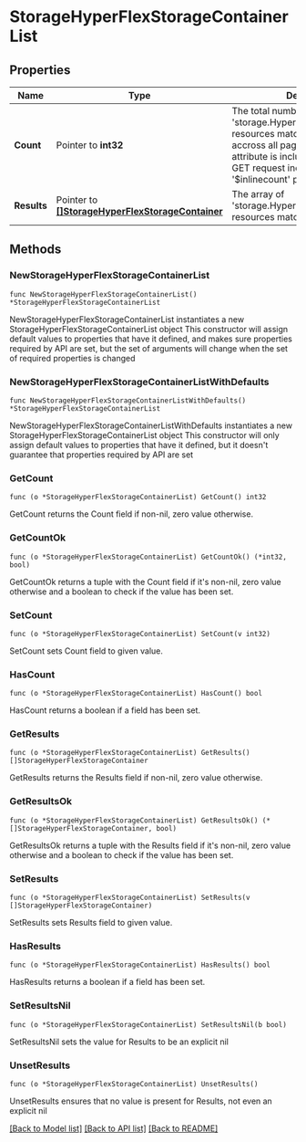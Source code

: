 # StorageHyperFlexStorageContainerList

## Properties

Name | Type | Description | Notes
------------ | ------------- | ------------- | -------------
**Count** | Pointer to **int32** | The total number of &#39;storage.HyperFlexStorageContainer&#39; resources matching the request, accross all pages. The &#39;Count&#39; attribute is included when the HTTP GET request includes the &#39;$inlinecount&#39; parameter. | [optional] 
**Results** | Pointer to [**[]StorageHyperFlexStorageContainer**](storage.HyperFlexStorageContainer.md) | The array of &#39;storage.HyperFlexStorageContainer&#39; resources matching the request. | [optional] 

## Methods

### NewStorageHyperFlexStorageContainerList

`func NewStorageHyperFlexStorageContainerList() *StorageHyperFlexStorageContainerList`

NewStorageHyperFlexStorageContainerList instantiates a new StorageHyperFlexStorageContainerList object
This constructor will assign default values to properties that have it defined,
and makes sure properties required by API are set, but the set of arguments
will change when the set of required properties is changed

### NewStorageHyperFlexStorageContainerListWithDefaults

`func NewStorageHyperFlexStorageContainerListWithDefaults() *StorageHyperFlexStorageContainerList`

NewStorageHyperFlexStorageContainerListWithDefaults instantiates a new StorageHyperFlexStorageContainerList object
This constructor will only assign default values to properties that have it defined,
but it doesn't guarantee that properties required by API are set

### GetCount

`func (o *StorageHyperFlexStorageContainerList) GetCount() int32`

GetCount returns the Count field if non-nil, zero value otherwise.

### GetCountOk

`func (o *StorageHyperFlexStorageContainerList) GetCountOk() (*int32, bool)`

GetCountOk returns a tuple with the Count field if it's non-nil, zero value otherwise
and a boolean to check if the value has been set.

### SetCount

`func (o *StorageHyperFlexStorageContainerList) SetCount(v int32)`

SetCount sets Count field to given value.

### HasCount

`func (o *StorageHyperFlexStorageContainerList) HasCount() bool`

HasCount returns a boolean if a field has been set.

### GetResults

`func (o *StorageHyperFlexStorageContainerList) GetResults() []StorageHyperFlexStorageContainer`

GetResults returns the Results field if non-nil, zero value otherwise.

### GetResultsOk

`func (o *StorageHyperFlexStorageContainerList) GetResultsOk() (*[]StorageHyperFlexStorageContainer, bool)`

GetResultsOk returns a tuple with the Results field if it's non-nil, zero value otherwise
and a boolean to check if the value has been set.

### SetResults

`func (o *StorageHyperFlexStorageContainerList) SetResults(v []StorageHyperFlexStorageContainer)`

SetResults sets Results field to given value.

### HasResults

`func (o *StorageHyperFlexStorageContainerList) HasResults() bool`

HasResults returns a boolean if a field has been set.

### SetResultsNil

`func (o *StorageHyperFlexStorageContainerList) SetResultsNil(b bool)`

 SetResultsNil sets the value for Results to be an explicit nil

### UnsetResults
`func (o *StorageHyperFlexStorageContainerList) UnsetResults()`

UnsetResults ensures that no value is present for Results, not even an explicit nil

[[Back to Model list]](../README.md#documentation-for-models) [[Back to API list]](../README.md#documentation-for-api-endpoints) [[Back to README]](../README.md)


